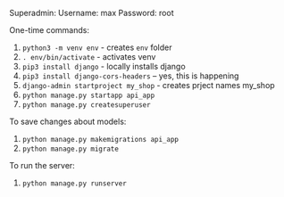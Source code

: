 Superadmin:
Username: max
Password: root

One-time commands: 
1. `python3 -m venv env` - creates `env` folder
2. `. env/bin/activate` - activates venv
3. `pip3 install django` - locally installs django
4. `pip3 install django-cors-headers` – yes, this is happening
4. `django-admin startproject my_shop` - creates prject names my_shop
5. `python manage.py startapp api_app`
6. `python manage.py createsuperuser`

To save changes about models:
1. `python manage.py makemigrations api_app`
2. `python manage.py migrate`

To run the server: 
1. `python manage.py runserver`
